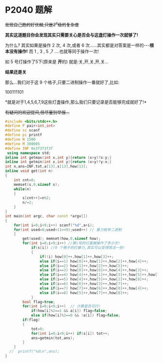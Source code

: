 # P2040 题解

~~发现自己跑的好优越,只是$2^{n}$级的复杂度~~

**其实这道题目你会发现其实只需要关心是否会与这盏灯操作一次就够了!**

为什么? 其实如果是操作 2 次, 4 次,或者 6 次......其实都是对答案是一样的---**根本没有操作!** 而 1 ,  3 , 5 ,7 ....也就等同于操作一次!

如 5 号灯操作了5下(原来是 **开**的) 就是:关,开,关,开,关...

**结果还是关**

那么...我们对于这 9 个格子,只要二进制操作一番就好了,比如:


$\mathcal{100111101}$


\*就是对于1,4,5,6,7,9这些灯盏操作,那么我们只要记录是否能够完成就好了!\*

~~有疑问的欢迎提问,但尽量别举报...~~


```cpp
#include <bits/stdc++.h>
#define P pair<int,int>
#define sc scanf
#define pi printf
#define N 1500
#define M 300005
#define INF 0x3f3f3f3f
 using namespace std;
inline int getmax(int x,int y){return (x>y)?x:y;}
inline int getmin(int x,int y){return (x>y)?y:x;}
int n,ans=INF,tot,a[13],s[13],how[13];
inline void get(int n)
{
    int cnt=0;
    memset(s,0,sizeof s);
    while(n)
    {
        s[cnt++]=n%2;
        n/=2;
    }
}
int main(int argc, char const *argv[])
{
    for(int i=0;i<9;i++) scanf("%d",a+i);
    for(int used=0;used<(1<<9);used++) // 暴力枚举二进制
    {
        get(used); memset(how,0,sizeof how);
        for(int i=0;i<9;i++) //算i号的灯盏被操作了多少次!
            if(s[i]) //9 个格子的打暴力,其实可以变得简洁一些!
            {
                if(!i) how[0]++,how[1]++,how[3]++;
                else if(i==1) how[0]++,how[1]++,how[2]++,how[4]++;
                else if(i==2) how[1]++,how[2]++,how[5]++;
                else if(i==3) how[0]++,how[6]++,how[4]++,how[3]++;
                else if(i==4) how[4]++,how[1]++,how[3]++,how[5]++,how[7]++;
                else if(i==5) how[4]++,how[5]++,how[2]++,how[8]++;
                else if(i==6) how[6]++,how[3]++,how[7]++;
                else if(i==7) how[7]++,how[6]++,how[8]++,how[4]++;
                else if(i==8) how[5]++,how[7]++,how[8]++;
            }
        bool flag=true;
        for(int i=0;i<9;i++)  // 计算是否可行!
            if(how[i]%2==1 && a[i]) flag=false;
            else if(how[i]%2==0 && !a[i]) flag=false;
        if(flag)
        {
            tot=0;
            for(int i=0;i<9;i++) if(s[i]) tot++;
            ans=getmin(tot,ans);
        } 
    }
  //  printf("%d\n",ans);
}

```
